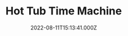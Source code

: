 ---
title: "Hot Tub Time Machine"
year: 2010
date: 2022-08-11T15:13:41.000Z
permalink: /almanac/movies/2022-08-11-hot-tub-time-machine/index.html
link: https://letterboxd.com/rknightuk/film/hot-tub-time-machine/1/
rating: 3
---
